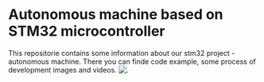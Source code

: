 # Autonomous machine based on STM32 microcontroller
This repositorie contains some information about our stm32 project - autonomous machine. There you can finde code example, some process of development images and videos.
![.](https://github.com/Suturin-Daniil/STM/blob/main/Images/General_view3.jpg)
